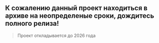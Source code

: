 ## К сожалению данный проект находиться в архиве на неопределеные сроки, дождитесь полного релиза!
> Проект откладывается до 2026 года
